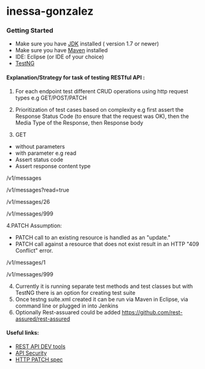 # inessa-gonzalez

### Getting Started
- Make sure you have [JDK](http://www.oracle.com/technetwork/pt/java/javase/downloads/jdk8-downloads-2133151.html) installed ( version 1.7 or newer)
- Make sure you have [Maven](https://maven.apache.org/) installed
- IDE: Eclipse (or IDE of your choice)
- [TestNG](http://testng.org/doc/)

#### Explanation/Strategy for task of testing RESTful API : 
1. For each endpoint test different CRUD operations using http request types e.g GET/POST/PATCH 
2. Prioritization of test cases based on complexity
e.g first assert the Response Status Code (to ensure that the request was OK), then the Media Type of the Response, then Response body 

3. GET 
- without parameters 
- with parameter e.g read 
- Assert status code
- Assert response content type

/v1/messages

/v1/messages?read=true 

/v1/messages/26

/v1/messages/999

4.PATCH 
Assumption:  
- PATCH call to an existing resource is handled as an "update." 
- PATCH call against a resource that does not exist  result in an HTTP "409 Conflict" error.

/v1/messages/1

/v1/messages/999

4. Currently it is running separate test methods and test classes but with TestNG there is an option for creating test suite
5. Once testng suite.xml created it can be run via Maven in Eclipse, via command line or plugged in into Jenkins
6. Optionally Rest-assuared could be added https://github.com/rest-assured/rest-assured

#### Useful links:
- [REST API DEV tools](https://github.com/yosriady/api-development-tools)
- [API Security](https://github.com/shieldfy/API-Security-Checklist)
- [HTTP PATCH spec](https://tools.ietf.org/html/rfc5789)
